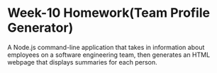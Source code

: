 # Week-10 Homework(Team Profile Generator)
A Node.js command-line application that takes in information about employees on a software engineering team, then generates an HTML webpage that displays summaries for each person.

